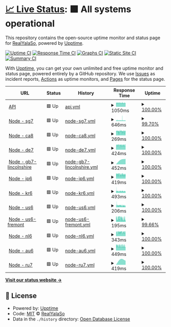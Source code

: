 # [📈 Live Status](https://status.yalaso.top): <!--live status--> **🟩 All systems operational**

This repository contains the open-source uptime monitor and status page for [RealYalaSo](https://status.yalaso.top), powered by [Upptime](https://github.com/upptime/upptime).

[![Uptime CI](https://github.com/RealYalaSo/status/workflows/Uptime%20CI/badge.svg)](https://github.com/RealYalaSo/status/actions?query=workflow%3A%22Uptime+CI%22)
[![Response Time CI](https://github.com/RealYalaSo/status/workflows/Response%20Time%20CI/badge.svg)](https://github.com/RealYalaSo/status/actions?query=workflow%3A%22Response+Time+CI%22)
[![Graphs CI](https://github.com/RealYalaSo/status/workflows/Graphs%20CI/badge.svg)](https://github.com/RealYalaSo/status/actions?query=workflow%3A%22Graphs+CI%22)
[![Static Site CI](https://github.com/RealYalaSo/status/workflows/Static%20Site%20CI/badge.svg)](https://github.com/RealYalaSo/status/actions?query=workflow%3A%22Static+Site+CI%22)
[![Summary CI](https://github.com/RealYalaSo/status/workflows/Summary%20CI/badge.svg)](https://github.com/RealYalaSo/status/actions?query=workflow%3A%22Summary+CI%22)

With [Upptime](https://upptime.js.org), you can get your own unlimited and free uptime monitor and status page, powered entirely by a GitHub repository. We use [Issues](https://github.com/RealYalaSo/status/issues) as incident reports, [Actions](https://github.com/RealYalaSo/status/actions) as uptime monitors, and [Pages](https://status.yalaso.top) for the status page.

<!--start: status pages-->
<!-- This summary is generated by Upptime (https://github.com/upptime/upptime) -->
<!-- Do not edit this manually, your changes will be overwritten -->
<!-- prettier-ignore -->
| URL | Status | History | Response Time | Uptime |
| --- | ------ | ------- | ------------- | ------ |
| <img alt="" src="https://favicons.githubusercontent.com/api.yalaso.top" height="13"> [API](https://api.yalaso.top/api/v1/ping) | 🟩 Up | [api.yml](https://github.com/superrr-vpn/status/commits/HEAD/history/api.yml) | <details><summary><img alt="Response time graph" src="./graphs/api/response-time-week.png" height="20"> 1050ms</summary><br><a href="https://status.yalaso.top/history/api"><img alt="Response time 995" src="https://img.shields.io/endpoint?url=https%3A%2F%2Fraw.githubusercontent.com%2Fsuperrr-vpn%2Fstatus%2FHEAD%2Fapi%2Fapi%2Fresponse-time.json"></a><br><a href="https://status.yalaso.top/history/api"><img alt="24-hour response time 1014" src="https://img.shields.io/endpoint?url=https%3A%2F%2Fraw.githubusercontent.com%2Fsuperrr-vpn%2Fstatus%2FHEAD%2Fapi%2Fapi%2Fresponse-time-day.json"></a><br><a href="https://status.yalaso.top/history/api"><img alt="7-day response time 1050" src="https://img.shields.io/endpoint?url=https%3A%2F%2Fraw.githubusercontent.com%2Fsuperrr-vpn%2Fstatus%2FHEAD%2Fapi%2Fapi%2Fresponse-time-week.json"></a><br><a href="https://status.yalaso.top/history/api"><img alt="30-day response time 1037" src="https://img.shields.io/endpoint?url=https%3A%2F%2Fraw.githubusercontent.com%2Fsuperrr-vpn%2Fstatus%2FHEAD%2Fapi%2Fapi%2Fresponse-time-month.json"></a><br><a href="https://status.yalaso.top/history/api"><img alt="1-year response time 995" src="https://img.shields.io/endpoint?url=https%3A%2F%2Fraw.githubusercontent.com%2Fsuperrr-vpn%2Fstatus%2FHEAD%2Fapi%2Fapi%2Fresponse-time-year.json"></a></details> | <details><summary><a href="https://status.yalaso.top/history/api">100.00%</a></summary><a href="https://status.yalaso.top/history/api"><img alt="All-time uptime 99.99%" src="https://img.shields.io/endpoint?url=https%3A%2F%2Fraw.githubusercontent.com%2Fsuperrr-vpn%2Fstatus%2FHEAD%2Fapi%2Fapi%2Fuptime.json"></a><br><a href="https://status.yalaso.top/history/api"><img alt="24-hour uptime 100.00%" src="https://img.shields.io/endpoint?url=https%3A%2F%2Fraw.githubusercontent.com%2Fsuperrr-vpn%2Fstatus%2FHEAD%2Fapi%2Fapi%2Fuptime-day.json"></a><br><a href="https://status.yalaso.top/history/api"><img alt="7-day uptime 100.00%" src="https://img.shields.io/endpoint?url=https%3A%2F%2Fraw.githubusercontent.com%2Fsuperrr-vpn%2Fstatus%2FHEAD%2Fapi%2Fapi%2Fuptime-week.json"></a><br><a href="https://status.yalaso.top/history/api"><img alt="30-day uptime 100.00%" src="https://img.shields.io/endpoint?url=https%3A%2F%2Fraw.githubusercontent.com%2Fsuperrr-vpn%2Fstatus%2FHEAD%2Fapi%2Fapi%2Fuptime-month.json"></a><br><a href="https://status.yalaso.top/history/api"><img alt="1-year uptime 99.99%" src="https://img.shields.io/endpoint?url=https%3A%2F%2Fraw.githubusercontent.com%2Fsuperrr-vpn%2Fstatus%2FHEAD%2Fapi%2Fapi%2Fuptime-year.json"></a></details>
| <img alt="" src="https://favicons.githubusercontent.com/sg7.yalaso.top" height="13"> [Node - sg7](http://sg7.yalaso.top/api/v1/ping) | 🟩 Up | [node-sg7.yml](https://github.com/superrr-vpn/status/commits/HEAD/history/node-sg7.yml) | <details><summary><img alt="Response time graph" src="./graphs/node-sg7/response-time-week.png" height="20"> 646ms</summary><br><a href="https://status.yalaso.top/history/node-sg7"><img alt="Response time 624" src="https://img.shields.io/endpoint?url=https%3A%2F%2Fraw.githubusercontent.com%2Fsuperrr-vpn%2Fstatus%2FHEAD%2Fapi%2Fnode-sg7%2Fresponse-time.json"></a><br><a href="https://status.yalaso.top/history/node-sg7"><img alt="24-hour response time 583" src="https://img.shields.io/endpoint?url=https%3A%2F%2Fraw.githubusercontent.com%2Fsuperrr-vpn%2Fstatus%2FHEAD%2Fapi%2Fnode-sg7%2Fresponse-time-day.json"></a><br><a href="https://status.yalaso.top/history/node-sg7"><img alt="7-day response time 646" src="https://img.shields.io/endpoint?url=https%3A%2F%2Fraw.githubusercontent.com%2Fsuperrr-vpn%2Fstatus%2FHEAD%2Fapi%2Fnode-sg7%2Fresponse-time-week.json"></a><br><a href="https://status.yalaso.top/history/node-sg7"><img alt="30-day response time 632" src="https://img.shields.io/endpoint?url=https%3A%2F%2Fraw.githubusercontent.com%2Fsuperrr-vpn%2Fstatus%2FHEAD%2Fapi%2Fnode-sg7%2Fresponse-time-month.json"></a><br><a href="https://status.yalaso.top/history/node-sg7"><img alt="1-year response time 624" src="https://img.shields.io/endpoint?url=https%3A%2F%2Fraw.githubusercontent.com%2Fsuperrr-vpn%2Fstatus%2FHEAD%2Fapi%2Fnode-sg7%2Fresponse-time-year.json"></a></details> | <details><summary><a href="https://status.yalaso.top/history/node-sg7">99.70%</a></summary><a href="https://status.yalaso.top/history/node-sg7"><img alt="All-time uptime 99.95%" src="https://img.shields.io/endpoint?url=https%3A%2F%2Fraw.githubusercontent.com%2Fsuperrr-vpn%2Fstatus%2FHEAD%2Fapi%2Fnode-sg7%2Fuptime.json"></a><br><a href="https://status.yalaso.top/history/node-sg7"><img alt="24-hour uptime 100.00%" src="https://img.shields.io/endpoint?url=https%3A%2F%2Fraw.githubusercontent.com%2Fsuperrr-vpn%2Fstatus%2FHEAD%2Fapi%2Fnode-sg7%2Fuptime-day.json"></a><br><a href="https://status.yalaso.top/history/node-sg7"><img alt="7-day uptime 99.70%" src="https://img.shields.io/endpoint?url=https%3A%2F%2Fraw.githubusercontent.com%2Fsuperrr-vpn%2Fstatus%2FHEAD%2Fapi%2Fnode-sg7%2Fuptime-week.json"></a><br><a href="https://status.yalaso.top/history/node-sg7"><img alt="30-day uptime 99.93%" src="https://img.shields.io/endpoint?url=https%3A%2F%2Fraw.githubusercontent.com%2Fsuperrr-vpn%2Fstatus%2FHEAD%2Fapi%2Fnode-sg7%2Fuptime-month.json"></a><br><a href="https://status.yalaso.top/history/node-sg7"><img alt="1-year uptime 99.95%" src="https://img.shields.io/endpoint?url=https%3A%2F%2Fraw.githubusercontent.com%2Fsuperrr-vpn%2Fstatus%2FHEAD%2Fapi%2Fnode-sg7%2Fuptime-year.json"></a></details>
| <img alt="" src="https://favicons.githubusercontent.com/ca8.yalaso.top" height="13"> [Node - ca8](http://ca8.yalaso.top/api/v1/ping) | 🟩 Up | [node-ca8.yml](https://github.com/superrr-vpn/status/commits/HEAD/history/node-ca8.yml) | <details><summary><img alt="Response time graph" src="./graphs/node-ca8/response-time-week.png" height="20"> 269ms</summary><br><a href="https://status.yalaso.top/history/node-ca8"><img alt="Response time 270" src="https://img.shields.io/endpoint?url=https%3A%2F%2Fraw.githubusercontent.com%2Fsuperrr-vpn%2Fstatus%2FHEAD%2Fapi%2Fnode-ca8%2Fresponse-time.json"></a><br><a href="https://status.yalaso.top/history/node-ca8"><img alt="24-hour response time 261" src="https://img.shields.io/endpoint?url=https%3A%2F%2Fraw.githubusercontent.com%2Fsuperrr-vpn%2Fstatus%2FHEAD%2Fapi%2Fnode-ca8%2Fresponse-time-day.json"></a><br><a href="https://status.yalaso.top/history/node-ca8"><img alt="7-day response time 269" src="https://img.shields.io/endpoint?url=https%3A%2F%2Fraw.githubusercontent.com%2Fsuperrr-vpn%2Fstatus%2FHEAD%2Fapi%2Fnode-ca8%2Fresponse-time-week.json"></a><br><a href="https://status.yalaso.top/history/node-ca8"><img alt="30-day response time 270" src="https://img.shields.io/endpoint?url=https%3A%2F%2Fraw.githubusercontent.com%2Fsuperrr-vpn%2Fstatus%2FHEAD%2Fapi%2Fnode-ca8%2Fresponse-time-month.json"></a><br><a href="https://status.yalaso.top/history/node-ca8"><img alt="1-year response time 270" src="https://img.shields.io/endpoint?url=https%3A%2F%2Fraw.githubusercontent.com%2Fsuperrr-vpn%2Fstatus%2FHEAD%2Fapi%2Fnode-ca8%2Fresponse-time-year.json"></a></details> | <details><summary><a href="https://status.yalaso.top/history/node-ca8">100.00%</a></summary><a href="https://status.yalaso.top/history/node-ca8"><img alt="All-time uptime 100.00%" src="https://img.shields.io/endpoint?url=https%3A%2F%2Fraw.githubusercontent.com%2Fsuperrr-vpn%2Fstatus%2FHEAD%2Fapi%2Fnode-ca8%2Fuptime.json"></a><br><a href="https://status.yalaso.top/history/node-ca8"><img alt="24-hour uptime 100.00%" src="https://img.shields.io/endpoint?url=https%3A%2F%2Fraw.githubusercontent.com%2Fsuperrr-vpn%2Fstatus%2FHEAD%2Fapi%2Fnode-ca8%2Fuptime-day.json"></a><br><a href="https://status.yalaso.top/history/node-ca8"><img alt="7-day uptime 100.00%" src="https://img.shields.io/endpoint?url=https%3A%2F%2Fraw.githubusercontent.com%2Fsuperrr-vpn%2Fstatus%2FHEAD%2Fapi%2Fnode-ca8%2Fuptime-week.json"></a><br><a href="https://status.yalaso.top/history/node-ca8"><img alt="30-day uptime 100.00%" src="https://img.shields.io/endpoint?url=https%3A%2F%2Fraw.githubusercontent.com%2Fsuperrr-vpn%2Fstatus%2FHEAD%2Fapi%2Fnode-ca8%2Fuptime-month.json"></a><br><a href="https://status.yalaso.top/history/node-ca8"><img alt="1-year uptime 100.00%" src="https://img.shields.io/endpoint?url=https%3A%2F%2Fraw.githubusercontent.com%2Fsuperrr-vpn%2Fstatus%2FHEAD%2Fapi%2Fnode-ca8%2Fuptime-year.json"></a></details>
| <img alt="" src="https://favicons.githubusercontent.com/de7.yalaso.top" height="13"> [Node - de7](http://de7.yalaso.top/api/v1/ping) | 🟩 Up | [node-de7.yml](https://github.com/superrr-vpn/status/commits/HEAD/history/node-de7.yml) | <details><summary><img alt="Response time graph" src="./graphs/node-de7/response-time-week.png" height="20"> 424ms</summary><br><a href="https://status.yalaso.top/history/node-de7"><img alt="Response time 424" src="https://img.shields.io/endpoint?url=https%3A%2F%2Fraw.githubusercontent.com%2Fsuperrr-vpn%2Fstatus%2FHEAD%2Fapi%2Fnode-de7%2Fresponse-time.json"></a><br><a href="https://status.yalaso.top/history/node-de7"><img alt="24-hour response time 420" src="https://img.shields.io/endpoint?url=https%3A%2F%2Fraw.githubusercontent.com%2Fsuperrr-vpn%2Fstatus%2FHEAD%2Fapi%2Fnode-de7%2Fresponse-time-day.json"></a><br><a href="https://status.yalaso.top/history/node-de7"><img alt="7-day response time 424" src="https://img.shields.io/endpoint?url=https%3A%2F%2Fraw.githubusercontent.com%2Fsuperrr-vpn%2Fstatus%2FHEAD%2Fapi%2Fnode-de7%2Fresponse-time-week.json"></a><br><a href="https://status.yalaso.top/history/node-de7"><img alt="30-day response time 412" src="https://img.shields.io/endpoint?url=https%3A%2F%2Fraw.githubusercontent.com%2Fsuperrr-vpn%2Fstatus%2FHEAD%2Fapi%2Fnode-de7%2Fresponse-time-month.json"></a><br><a href="https://status.yalaso.top/history/node-de7"><img alt="1-year response time 424" src="https://img.shields.io/endpoint?url=https%3A%2F%2Fraw.githubusercontent.com%2Fsuperrr-vpn%2Fstatus%2FHEAD%2Fapi%2Fnode-de7%2Fresponse-time-year.json"></a></details> | <details><summary><a href="https://status.yalaso.top/history/node-de7">100.00%</a></summary><a href="https://status.yalaso.top/history/node-de7"><img alt="All-time uptime 99.46%" src="https://img.shields.io/endpoint?url=https%3A%2F%2Fraw.githubusercontent.com%2Fsuperrr-vpn%2Fstatus%2FHEAD%2Fapi%2Fnode-de7%2Fuptime.json"></a><br><a href="https://status.yalaso.top/history/node-de7"><img alt="24-hour uptime 100.00%" src="https://img.shields.io/endpoint?url=https%3A%2F%2Fraw.githubusercontent.com%2Fsuperrr-vpn%2Fstatus%2FHEAD%2Fapi%2Fnode-de7%2Fuptime-day.json"></a><br><a href="https://status.yalaso.top/history/node-de7"><img alt="7-day uptime 100.00%" src="https://img.shields.io/endpoint?url=https%3A%2F%2Fraw.githubusercontent.com%2Fsuperrr-vpn%2Fstatus%2FHEAD%2Fapi%2Fnode-de7%2Fuptime-week.json"></a><br><a href="https://status.yalaso.top/history/node-de7"><img alt="30-day uptime 100.00%" src="https://img.shields.io/endpoint?url=https%3A%2F%2Fraw.githubusercontent.com%2Fsuperrr-vpn%2Fstatus%2FHEAD%2Fapi%2Fnode-de7%2Fuptime-month.json"></a><br><a href="https://status.yalaso.top/history/node-de7"><img alt="1-year uptime 99.46%" src="https://img.shields.io/endpoint?url=https%3A%2F%2Fraw.githubusercontent.com%2Fsuperrr-vpn%2Fstatus%2FHEAD%2Fapi%2Fnode-de7%2Fuptime-year.json"></a></details>
| <img alt="" src="https://favicons.githubusercontent.com/gb7-lincolnshire.yalaso.top" height="13"> [Node - gb7-lincolnshire](http://gb7-lincolnshire.yalaso.top/api/v1/ping) | 🟩 Up | [node-gb7-lincolnshire.yml](https://github.com/superrr-vpn/status/commits/HEAD/history/node-gb7-lincolnshire.yml) | <details><summary><img alt="Response time graph" src="./graphs/node-gb7-lincolnshire/response-time-week.png" height="20"> 452ms</summary><br><a href="https://status.yalaso.top/history/node-gb7-lincolnshire"><img alt="Response time 452" src="https://img.shields.io/endpoint?url=https%3A%2F%2Fraw.githubusercontent.com%2Fsuperrr-vpn%2Fstatus%2FHEAD%2Fapi%2Fnode-gb7-lincolnshire%2Fresponse-time.json"></a><br><a href="https://status.yalaso.top/history/node-gb7-lincolnshire"><img alt="24-hour response time 452" src="https://img.shields.io/endpoint?url=https%3A%2F%2Fraw.githubusercontent.com%2Fsuperrr-vpn%2Fstatus%2FHEAD%2Fapi%2Fnode-gb7-lincolnshire%2Fresponse-time-day.json"></a><br><a href="https://status.yalaso.top/history/node-gb7-lincolnshire"><img alt="7-day response time 452" src="https://img.shields.io/endpoint?url=https%3A%2F%2Fraw.githubusercontent.com%2Fsuperrr-vpn%2Fstatus%2FHEAD%2Fapi%2Fnode-gb7-lincolnshire%2Fresponse-time-week.json"></a><br><a href="https://status.yalaso.top/history/node-gb7-lincolnshire"><img alt="30-day response time 452" src="https://img.shields.io/endpoint?url=https%3A%2F%2Fraw.githubusercontent.com%2Fsuperrr-vpn%2Fstatus%2FHEAD%2Fapi%2Fnode-gb7-lincolnshire%2Fresponse-time-month.json"></a><br><a href="https://status.yalaso.top/history/node-gb7-lincolnshire"><img alt="1-year response time 452" src="https://img.shields.io/endpoint?url=https%3A%2F%2Fraw.githubusercontent.com%2Fsuperrr-vpn%2Fstatus%2FHEAD%2Fapi%2Fnode-gb7-lincolnshire%2Fresponse-time-year.json"></a></details> | <details><summary><a href="https://status.yalaso.top/history/node-gb7-lincolnshire">100.00%</a></summary><a href="https://status.yalaso.top/history/node-gb7-lincolnshire"><img alt="All-time uptime 100.00%" src="https://img.shields.io/endpoint?url=https%3A%2F%2Fraw.githubusercontent.com%2Fsuperrr-vpn%2Fstatus%2FHEAD%2Fapi%2Fnode-gb7-lincolnshire%2Fuptime.json"></a><br><a href="https://status.yalaso.top/history/node-gb7-lincolnshire"><img alt="24-hour uptime 100.00%" src="https://img.shields.io/endpoint?url=https%3A%2F%2Fraw.githubusercontent.com%2Fsuperrr-vpn%2Fstatus%2FHEAD%2Fapi%2Fnode-gb7-lincolnshire%2Fuptime-day.json"></a><br><a href="https://status.yalaso.top/history/node-gb7-lincolnshire"><img alt="7-day uptime 100.00%" src="https://img.shields.io/endpoint?url=https%3A%2F%2Fraw.githubusercontent.com%2Fsuperrr-vpn%2Fstatus%2FHEAD%2Fapi%2Fnode-gb7-lincolnshire%2Fuptime-week.json"></a><br><a href="https://status.yalaso.top/history/node-gb7-lincolnshire"><img alt="30-day uptime 100.00%" src="https://img.shields.io/endpoint?url=https%3A%2F%2Fraw.githubusercontent.com%2Fsuperrr-vpn%2Fstatus%2FHEAD%2Fapi%2Fnode-gb7-lincolnshire%2Fuptime-month.json"></a><br><a href="https://status.yalaso.top/history/node-gb7-lincolnshire"><img alt="1-year uptime 100.00%" src="https://img.shields.io/endpoint?url=https%3A%2F%2Fraw.githubusercontent.com%2Fsuperrr-vpn%2Fstatus%2FHEAD%2Fapi%2Fnode-gb7-lincolnshire%2Fuptime-year.json"></a></details>
| <img alt="" src="https://favicons.githubusercontent.com/jp6.yalaso.top" height="13"> [Node - jp6](http://jp6.yalaso.top/api/v1/ping) | 🟩 Up | [node-jp6.yml](https://github.com/superrr-vpn/status/commits/HEAD/history/node-jp6.yml) | <details><summary><img alt="Response time graph" src="./graphs/node-jp6/response-time-week.png" height="20"> 419ms</summary><br><a href="https://status.yalaso.top/history/node-jp6"><img alt="Response time 352" src="https://img.shields.io/endpoint?url=https%3A%2F%2Fraw.githubusercontent.com%2Fsuperrr-vpn%2Fstatus%2FHEAD%2Fapi%2Fnode-jp6%2Fresponse-time.json"></a><br><a href="https://status.yalaso.top/history/node-jp6"><img alt="24-hour response time 350" src="https://img.shields.io/endpoint?url=https%3A%2F%2Fraw.githubusercontent.com%2Fsuperrr-vpn%2Fstatus%2FHEAD%2Fapi%2Fnode-jp6%2Fresponse-time-day.json"></a><br><a href="https://status.yalaso.top/history/node-jp6"><img alt="7-day response time 419" src="https://img.shields.io/endpoint?url=https%3A%2F%2Fraw.githubusercontent.com%2Fsuperrr-vpn%2Fstatus%2FHEAD%2Fapi%2Fnode-jp6%2Fresponse-time-week.json"></a><br><a href="https://status.yalaso.top/history/node-jp6"><img alt="30-day response time 416" src="https://img.shields.io/endpoint?url=https%3A%2F%2Fraw.githubusercontent.com%2Fsuperrr-vpn%2Fstatus%2FHEAD%2Fapi%2Fnode-jp6%2Fresponse-time-month.json"></a><br><a href="https://status.yalaso.top/history/node-jp6"><img alt="1-year response time 352" src="https://img.shields.io/endpoint?url=https%3A%2F%2Fraw.githubusercontent.com%2Fsuperrr-vpn%2Fstatus%2FHEAD%2Fapi%2Fnode-jp6%2Fresponse-time-year.json"></a></details> | <details><summary><a href="https://status.yalaso.top/history/node-jp6">100.00%</a></summary><a href="https://status.yalaso.top/history/node-jp6"><img alt="All-time uptime 86.92%" src="https://img.shields.io/endpoint?url=https%3A%2F%2Fraw.githubusercontent.com%2Fsuperrr-vpn%2Fstatus%2FHEAD%2Fapi%2Fnode-jp6%2Fuptime.json"></a><br><a href="https://status.yalaso.top/history/node-jp6"><img alt="24-hour uptime 100.00%" src="https://img.shields.io/endpoint?url=https%3A%2F%2Fraw.githubusercontent.com%2Fsuperrr-vpn%2Fstatus%2FHEAD%2Fapi%2Fnode-jp6%2Fuptime-day.json"></a><br><a href="https://status.yalaso.top/history/node-jp6"><img alt="7-day uptime 100.00%" src="https://img.shields.io/endpoint?url=https%3A%2F%2Fraw.githubusercontent.com%2Fsuperrr-vpn%2Fstatus%2FHEAD%2Fapi%2Fnode-jp6%2Fuptime-week.json"></a><br><a href="https://status.yalaso.top/history/node-jp6"><img alt="30-day uptime 100.00%" src="https://img.shields.io/endpoint?url=https%3A%2F%2Fraw.githubusercontent.com%2Fsuperrr-vpn%2Fstatus%2FHEAD%2Fapi%2Fnode-jp6%2Fuptime-month.json"></a><br><a href="https://status.yalaso.top/history/node-jp6"><img alt="1-year uptime 86.92%" src="https://img.shields.io/endpoint?url=https%3A%2F%2Fraw.githubusercontent.com%2Fsuperrr-vpn%2Fstatus%2FHEAD%2Fapi%2Fnode-jp6%2Fuptime-year.json"></a></details>
| <img alt="" src="https://favicons.githubusercontent.com/kr6.yalaso.top" height="13"> [Node - kr6](http://kr6.yalaso.top/api/v1/ping) | 🟩 Up | [node-kr6.yml](https://github.com/superrr-vpn/status/commits/HEAD/history/node-kr6.yml) | <details><summary><img alt="Response time graph" src="./graphs/node-kr6/response-time-week.png" height="20"> 493ms</summary><br><a href="https://status.yalaso.top/history/node-kr6"><img alt="Response time 392" src="https://img.shields.io/endpoint?url=https%3A%2F%2Fraw.githubusercontent.com%2Fsuperrr-vpn%2Fstatus%2FHEAD%2Fapi%2Fnode-kr6%2Fresponse-time.json"></a><br><a href="https://status.yalaso.top/history/node-kr6"><img alt="24-hour response time 451" src="https://img.shields.io/endpoint?url=https%3A%2F%2Fraw.githubusercontent.com%2Fsuperrr-vpn%2Fstatus%2FHEAD%2Fapi%2Fnode-kr6%2Fresponse-time-day.json"></a><br><a href="https://status.yalaso.top/history/node-kr6"><img alt="7-day response time 493" src="https://img.shields.io/endpoint?url=https%3A%2F%2Fraw.githubusercontent.com%2Fsuperrr-vpn%2Fstatus%2FHEAD%2Fapi%2Fnode-kr6%2Fresponse-time-week.json"></a><br><a href="https://status.yalaso.top/history/node-kr6"><img alt="30-day response time 473" src="https://img.shields.io/endpoint?url=https%3A%2F%2Fraw.githubusercontent.com%2Fsuperrr-vpn%2Fstatus%2FHEAD%2Fapi%2Fnode-kr6%2Fresponse-time-month.json"></a><br><a href="https://status.yalaso.top/history/node-kr6"><img alt="1-year response time 392" src="https://img.shields.io/endpoint?url=https%3A%2F%2Fraw.githubusercontent.com%2Fsuperrr-vpn%2Fstatus%2FHEAD%2Fapi%2Fnode-kr6%2Fresponse-time-year.json"></a></details> | <details><summary><a href="https://status.yalaso.top/history/node-kr6">100.00%</a></summary><a href="https://status.yalaso.top/history/node-kr6"><img alt="All-time uptime 100.00%" src="https://img.shields.io/endpoint?url=https%3A%2F%2Fraw.githubusercontent.com%2Fsuperrr-vpn%2Fstatus%2FHEAD%2Fapi%2Fnode-kr6%2Fuptime.json"></a><br><a href="https://status.yalaso.top/history/node-kr6"><img alt="24-hour uptime 100.00%" src="https://img.shields.io/endpoint?url=https%3A%2F%2Fraw.githubusercontent.com%2Fsuperrr-vpn%2Fstatus%2FHEAD%2Fapi%2Fnode-kr6%2Fuptime-day.json"></a><br><a href="https://status.yalaso.top/history/node-kr6"><img alt="7-day uptime 100.00%" src="https://img.shields.io/endpoint?url=https%3A%2F%2Fraw.githubusercontent.com%2Fsuperrr-vpn%2Fstatus%2FHEAD%2Fapi%2Fnode-kr6%2Fuptime-week.json"></a><br><a href="https://status.yalaso.top/history/node-kr6"><img alt="30-day uptime 100.00%" src="https://img.shields.io/endpoint?url=https%3A%2F%2Fraw.githubusercontent.com%2Fsuperrr-vpn%2Fstatus%2FHEAD%2Fapi%2Fnode-kr6%2Fuptime-month.json"></a><br><a href="https://status.yalaso.top/history/node-kr6"><img alt="1-year uptime 100.00%" src="https://img.shields.io/endpoint?url=https%3A%2F%2Fraw.githubusercontent.com%2Fsuperrr-vpn%2Fstatus%2FHEAD%2Fapi%2Fnode-kr6%2Fuptime-year.json"></a></details>
| <img alt="" src="https://favicons.githubusercontent.com/us6.yalaso.top" height="13"> [Node - us6](http://us6.yalaso.top/api/v1/ping) | 🟩 Up | [node-us6.yml](https://github.com/superrr-vpn/status/commits/HEAD/history/node-us6.yml) | <details><summary><img alt="Response time graph" src="./graphs/node-us6/response-time-week.png" height="20"> 206ms</summary><br><a href="https://status.yalaso.top/history/node-us6"><img alt="Response time 135" src="https://img.shields.io/endpoint?url=https%3A%2F%2Fraw.githubusercontent.com%2Fsuperrr-vpn%2Fstatus%2FHEAD%2Fapi%2Fnode-us6%2Fresponse-time.json"></a><br><a href="https://status.yalaso.top/history/node-us6"><img alt="24-hour response time 170" src="https://img.shields.io/endpoint?url=https%3A%2F%2Fraw.githubusercontent.com%2Fsuperrr-vpn%2Fstatus%2FHEAD%2Fapi%2Fnode-us6%2Fresponse-time-day.json"></a><br><a href="https://status.yalaso.top/history/node-us6"><img alt="7-day response time 206" src="https://img.shields.io/endpoint?url=https%3A%2F%2Fraw.githubusercontent.com%2Fsuperrr-vpn%2Fstatus%2FHEAD%2Fapi%2Fnode-us6%2Fresponse-time-week.json"></a><br><a href="https://status.yalaso.top/history/node-us6"><img alt="30-day response time 191" src="https://img.shields.io/endpoint?url=https%3A%2F%2Fraw.githubusercontent.com%2Fsuperrr-vpn%2Fstatus%2FHEAD%2Fapi%2Fnode-us6%2Fresponse-time-month.json"></a><br><a href="https://status.yalaso.top/history/node-us6"><img alt="1-year response time 135" src="https://img.shields.io/endpoint?url=https%3A%2F%2Fraw.githubusercontent.com%2Fsuperrr-vpn%2Fstatus%2FHEAD%2Fapi%2Fnode-us6%2Fresponse-time-year.json"></a></details> | <details><summary><a href="https://status.yalaso.top/history/node-us6">100.00%</a></summary><a href="https://status.yalaso.top/history/node-us6"><img alt="All-time uptime 81.85%" src="https://img.shields.io/endpoint?url=https%3A%2F%2Fraw.githubusercontent.com%2Fsuperrr-vpn%2Fstatus%2FHEAD%2Fapi%2Fnode-us6%2Fuptime.json"></a><br><a href="https://status.yalaso.top/history/node-us6"><img alt="24-hour uptime 100.00%" src="https://img.shields.io/endpoint?url=https%3A%2F%2Fraw.githubusercontent.com%2Fsuperrr-vpn%2Fstatus%2FHEAD%2Fapi%2Fnode-us6%2Fuptime-day.json"></a><br><a href="https://status.yalaso.top/history/node-us6"><img alt="7-day uptime 100.00%" src="https://img.shields.io/endpoint?url=https%3A%2F%2Fraw.githubusercontent.com%2Fsuperrr-vpn%2Fstatus%2FHEAD%2Fapi%2Fnode-us6%2Fuptime-week.json"></a><br><a href="https://status.yalaso.top/history/node-us6"><img alt="30-day uptime 100.00%" src="https://img.shields.io/endpoint?url=https%3A%2F%2Fraw.githubusercontent.com%2Fsuperrr-vpn%2Fstatus%2FHEAD%2Fapi%2Fnode-us6%2Fuptime-month.json"></a><br><a href="https://status.yalaso.top/history/node-us6"><img alt="1-year uptime 81.85%" src="https://img.shields.io/endpoint?url=https%3A%2F%2Fraw.githubusercontent.com%2Fsuperrr-vpn%2Fstatus%2FHEAD%2Fapi%2Fnode-us6%2Fuptime-year.json"></a></details>
| <img alt="" src="https://favicons.githubusercontent.com/us6-fremont.yalaso.top" height="13"> [Node - us6-fremont](http://us6-fremont.yalaso.top/api/v1/ping) | 🟩 Up | [node-us6-fremont.yml](https://github.com/superrr-vpn/status/commits/HEAD/history/node-us6-fremont.yml) | <details><summary><img alt="Response time graph" src="./graphs/node-us6-fremont/response-time-week.png" height="20"> 195ms</summary><br><a href="https://status.yalaso.top/history/node-us6-fremont"><img alt="Response time 140" src="https://img.shields.io/endpoint?url=https%3A%2F%2Fraw.githubusercontent.com%2Fsuperrr-vpn%2Fstatus%2FHEAD%2Fapi%2Fnode-us6-fremont%2Fresponse-time.json"></a><br><a href="https://status.yalaso.top/history/node-us6-fremont"><img alt="24-hour response time 166" src="https://img.shields.io/endpoint?url=https%3A%2F%2Fraw.githubusercontent.com%2Fsuperrr-vpn%2Fstatus%2FHEAD%2Fapi%2Fnode-us6-fremont%2Fresponse-time-day.json"></a><br><a href="https://status.yalaso.top/history/node-us6-fremont"><img alt="7-day response time 195" src="https://img.shields.io/endpoint?url=https%3A%2F%2Fraw.githubusercontent.com%2Fsuperrr-vpn%2Fstatus%2FHEAD%2Fapi%2Fnode-us6-fremont%2Fresponse-time-week.json"></a><br><a href="https://status.yalaso.top/history/node-us6-fremont"><img alt="30-day response time 194" src="https://img.shields.io/endpoint?url=https%3A%2F%2Fraw.githubusercontent.com%2Fsuperrr-vpn%2Fstatus%2FHEAD%2Fapi%2Fnode-us6-fremont%2Fresponse-time-month.json"></a><br><a href="https://status.yalaso.top/history/node-us6-fremont"><img alt="1-year response time 140" src="https://img.shields.io/endpoint?url=https%3A%2F%2Fraw.githubusercontent.com%2Fsuperrr-vpn%2Fstatus%2FHEAD%2Fapi%2Fnode-us6-fremont%2Fresponse-time-year.json"></a></details> | <details><summary><a href="https://status.yalaso.top/history/node-us6-fremont">99.66%</a></summary><a href="https://status.yalaso.top/history/node-us6-fremont"><img alt="All-time uptime 99.98%" src="https://img.shields.io/endpoint?url=https%3A%2F%2Fraw.githubusercontent.com%2Fsuperrr-vpn%2Fstatus%2FHEAD%2Fapi%2Fnode-us6-fremont%2Fuptime.json"></a><br><a href="https://status.yalaso.top/history/node-us6-fremont"><img alt="24-hour uptime 97.59%" src="https://img.shields.io/endpoint?url=https%3A%2F%2Fraw.githubusercontent.com%2Fsuperrr-vpn%2Fstatus%2FHEAD%2Fapi%2Fnode-us6-fremont%2Fuptime-day.json"></a><br><a href="https://status.yalaso.top/history/node-us6-fremont"><img alt="7-day uptime 99.66%" src="https://img.shields.io/endpoint?url=https%3A%2F%2Fraw.githubusercontent.com%2Fsuperrr-vpn%2Fstatus%2FHEAD%2Fapi%2Fnode-us6-fremont%2Fuptime-week.json"></a><br><a href="https://status.yalaso.top/history/node-us6-fremont"><img alt="30-day uptime 99.92%" src="https://img.shields.io/endpoint?url=https%3A%2F%2Fraw.githubusercontent.com%2Fsuperrr-vpn%2Fstatus%2FHEAD%2Fapi%2Fnode-us6-fremont%2Fuptime-month.json"></a><br><a href="https://status.yalaso.top/history/node-us6-fremont"><img alt="1-year uptime 99.98%" src="https://img.shields.io/endpoint?url=https%3A%2F%2Fraw.githubusercontent.com%2Fsuperrr-vpn%2Fstatus%2FHEAD%2Fapi%2Fnode-us6-fremont%2Fuptime-year.json"></a></details>
| <img alt="" src="https://favicons.githubusercontent.com/nl6.yalaso.top" height="13"> [Node - nl6](http://nl6.yalaso.top/api/v1/ping) | 🟩 Up | [node-nl6.yml](https://github.com/superrr-vpn/status/commits/HEAD/history/node-nl6.yml) | <details><summary><img alt="Response time graph" src="./graphs/node-nl6/response-time-week.png" height="20"> 343ms</summary><br><a href="https://status.yalaso.top/history/node-nl6"><img alt="Response time 301" src="https://img.shields.io/endpoint?url=https%3A%2F%2Fraw.githubusercontent.com%2Fsuperrr-vpn%2Fstatus%2FHEAD%2Fapi%2Fnode-nl6%2Fresponse-time.json"></a><br><a href="https://status.yalaso.top/history/node-nl6"><img alt="24-hour response time 351" src="https://img.shields.io/endpoint?url=https%3A%2F%2Fraw.githubusercontent.com%2Fsuperrr-vpn%2Fstatus%2FHEAD%2Fapi%2Fnode-nl6%2Fresponse-time-day.json"></a><br><a href="https://status.yalaso.top/history/node-nl6"><img alt="7-day response time 343" src="https://img.shields.io/endpoint?url=https%3A%2F%2Fraw.githubusercontent.com%2Fsuperrr-vpn%2Fstatus%2FHEAD%2Fapi%2Fnode-nl6%2Fresponse-time-week.json"></a><br><a href="https://status.yalaso.top/history/node-nl6"><img alt="30-day response time 324" src="https://img.shields.io/endpoint?url=https%3A%2F%2Fraw.githubusercontent.com%2Fsuperrr-vpn%2Fstatus%2FHEAD%2Fapi%2Fnode-nl6%2Fresponse-time-month.json"></a><br><a href="https://status.yalaso.top/history/node-nl6"><img alt="1-year response time 301" src="https://img.shields.io/endpoint?url=https%3A%2F%2Fraw.githubusercontent.com%2Fsuperrr-vpn%2Fstatus%2FHEAD%2Fapi%2Fnode-nl6%2Fresponse-time-year.json"></a></details> | <details><summary><a href="https://status.yalaso.top/history/node-nl6">100.00%</a></summary><a href="https://status.yalaso.top/history/node-nl6"><img alt="All-time uptime 99.97%" src="https://img.shields.io/endpoint?url=https%3A%2F%2Fraw.githubusercontent.com%2Fsuperrr-vpn%2Fstatus%2FHEAD%2Fapi%2Fnode-nl6%2Fuptime.json"></a><br><a href="https://status.yalaso.top/history/node-nl6"><img alt="24-hour uptime 100.00%" src="https://img.shields.io/endpoint?url=https%3A%2F%2Fraw.githubusercontent.com%2Fsuperrr-vpn%2Fstatus%2FHEAD%2Fapi%2Fnode-nl6%2Fuptime-day.json"></a><br><a href="https://status.yalaso.top/history/node-nl6"><img alt="7-day uptime 100.00%" src="https://img.shields.io/endpoint?url=https%3A%2F%2Fraw.githubusercontent.com%2Fsuperrr-vpn%2Fstatus%2FHEAD%2Fapi%2Fnode-nl6%2Fuptime-week.json"></a><br><a href="https://status.yalaso.top/history/node-nl6"><img alt="30-day uptime 100.00%" src="https://img.shields.io/endpoint?url=https%3A%2F%2Fraw.githubusercontent.com%2Fsuperrr-vpn%2Fstatus%2FHEAD%2Fapi%2Fnode-nl6%2Fuptime-month.json"></a><br><a href="https://status.yalaso.top/history/node-nl6"><img alt="1-year uptime 99.97%" src="https://img.shields.io/endpoint?url=https%3A%2F%2Fraw.githubusercontent.com%2Fsuperrr-vpn%2Fstatus%2FHEAD%2Fapi%2Fnode-nl6%2Fuptime-year.json"></a></details>
| <img alt="" src="https://favicons.githubusercontent.com/au6.yalaso.top" height="13"> [Node - au6](http://au6.yalaso.top/api/v1/ping) | 🟩 Up | [node-au6.yml](https://github.com/superrr-vpn/status/commits/HEAD/history/node-au6.yml) | <details><summary><img alt="Response time graph" src="./graphs/node-au6/response-time-week.png" height="20"> 449ms</summary><br><a href="https://status.yalaso.top/history/node-au6"><img alt="Response time 389" src="https://img.shields.io/endpoint?url=https%3A%2F%2Fraw.githubusercontent.com%2Fsuperrr-vpn%2Fstatus%2FHEAD%2Fapi%2Fnode-au6%2Fresponse-time.json"></a><br><a href="https://status.yalaso.top/history/node-au6"><img alt="24-hour response time 394" src="https://img.shields.io/endpoint?url=https%3A%2F%2Fraw.githubusercontent.com%2Fsuperrr-vpn%2Fstatus%2FHEAD%2Fapi%2Fnode-au6%2Fresponse-time-day.json"></a><br><a href="https://status.yalaso.top/history/node-au6"><img alt="7-day response time 449" src="https://img.shields.io/endpoint?url=https%3A%2F%2Fraw.githubusercontent.com%2Fsuperrr-vpn%2Fstatus%2FHEAD%2Fapi%2Fnode-au6%2Fresponse-time-week.json"></a><br><a href="https://status.yalaso.top/history/node-au6"><img alt="30-day response time 444" src="https://img.shields.io/endpoint?url=https%3A%2F%2Fraw.githubusercontent.com%2Fsuperrr-vpn%2Fstatus%2FHEAD%2Fapi%2Fnode-au6%2Fresponse-time-month.json"></a><br><a href="https://status.yalaso.top/history/node-au6"><img alt="1-year response time 389" src="https://img.shields.io/endpoint?url=https%3A%2F%2Fraw.githubusercontent.com%2Fsuperrr-vpn%2Fstatus%2FHEAD%2Fapi%2Fnode-au6%2Fresponse-time-year.json"></a></details> | <details><summary><a href="https://status.yalaso.top/history/node-au6">100.00%</a></summary><a href="https://status.yalaso.top/history/node-au6"><img alt="All-time uptime 99.97%" src="https://img.shields.io/endpoint?url=https%3A%2F%2Fraw.githubusercontent.com%2Fsuperrr-vpn%2Fstatus%2FHEAD%2Fapi%2Fnode-au6%2Fuptime.json"></a><br><a href="https://status.yalaso.top/history/node-au6"><img alt="24-hour uptime 100.00%" src="https://img.shields.io/endpoint?url=https%3A%2F%2Fraw.githubusercontent.com%2Fsuperrr-vpn%2Fstatus%2FHEAD%2Fapi%2Fnode-au6%2Fuptime-day.json"></a><br><a href="https://status.yalaso.top/history/node-au6"><img alt="7-day uptime 100.00%" src="https://img.shields.io/endpoint?url=https%3A%2F%2Fraw.githubusercontent.com%2Fsuperrr-vpn%2Fstatus%2FHEAD%2Fapi%2Fnode-au6%2Fuptime-week.json"></a><br><a href="https://status.yalaso.top/history/node-au6"><img alt="30-day uptime 100.00%" src="https://img.shields.io/endpoint?url=https%3A%2F%2Fraw.githubusercontent.com%2Fsuperrr-vpn%2Fstatus%2FHEAD%2Fapi%2Fnode-au6%2Fuptime-month.json"></a><br><a href="https://status.yalaso.top/history/node-au6"><img alt="1-year uptime 99.97%" src="https://img.shields.io/endpoint?url=https%3A%2F%2Fraw.githubusercontent.com%2Fsuperrr-vpn%2Fstatus%2FHEAD%2Fapi%2Fnode-au6%2Fuptime-year.json"></a></details>
| <img alt="" src="https://favicons.githubusercontent.com/ru7.yalaso.top" height="13"> [Node - ru7](http://ru7.yalaso.top/api/v1/ping) | 🟩 Up | [node-ru7.yml](https://github.com/superrr-vpn/status/commits/HEAD/history/node-ru7.yml) | <details><summary><img alt="Response time graph" src="./graphs/node-ru7/response-time-week.png" height="20"> 419ms</summary><br><a href="https://status.yalaso.top/history/node-ru7"><img alt="Response time 419" src="https://img.shields.io/endpoint?url=https%3A%2F%2Fraw.githubusercontent.com%2Fsuperrr-vpn%2Fstatus%2FHEAD%2Fapi%2Fnode-ru7%2Fresponse-time.json"></a><br><a href="https://status.yalaso.top/history/node-ru7"><img alt="24-hour response time 419" src="https://img.shields.io/endpoint?url=https%3A%2F%2Fraw.githubusercontent.com%2Fsuperrr-vpn%2Fstatus%2FHEAD%2Fapi%2Fnode-ru7%2Fresponse-time-day.json"></a><br><a href="https://status.yalaso.top/history/node-ru7"><img alt="7-day response time 419" src="https://img.shields.io/endpoint?url=https%3A%2F%2Fraw.githubusercontent.com%2Fsuperrr-vpn%2Fstatus%2FHEAD%2Fapi%2Fnode-ru7%2Fresponse-time-week.json"></a><br><a href="https://status.yalaso.top/history/node-ru7"><img alt="30-day response time 419" src="https://img.shields.io/endpoint?url=https%3A%2F%2Fraw.githubusercontent.com%2Fsuperrr-vpn%2Fstatus%2FHEAD%2Fapi%2Fnode-ru7%2Fresponse-time-month.json"></a><br><a href="https://status.yalaso.top/history/node-ru7"><img alt="1-year response time 419" src="https://img.shields.io/endpoint?url=https%3A%2F%2Fraw.githubusercontent.com%2Fsuperrr-vpn%2Fstatus%2FHEAD%2Fapi%2Fnode-ru7%2Fresponse-time-year.json"></a></details> | <details><summary><a href="https://status.yalaso.top/history/node-ru7">100.00%</a></summary><a href="https://status.yalaso.top/history/node-ru7"><img alt="All-time uptime 100.00%" src="https://img.shields.io/endpoint?url=https%3A%2F%2Fraw.githubusercontent.com%2Fsuperrr-vpn%2Fstatus%2FHEAD%2Fapi%2Fnode-ru7%2Fuptime.json"></a><br><a href="https://status.yalaso.top/history/node-ru7"><img alt="24-hour uptime 100.00%" src="https://img.shields.io/endpoint?url=https%3A%2F%2Fraw.githubusercontent.com%2Fsuperrr-vpn%2Fstatus%2FHEAD%2Fapi%2Fnode-ru7%2Fuptime-day.json"></a><br><a href="https://status.yalaso.top/history/node-ru7"><img alt="7-day uptime 100.00%" src="https://img.shields.io/endpoint?url=https%3A%2F%2Fraw.githubusercontent.com%2Fsuperrr-vpn%2Fstatus%2FHEAD%2Fapi%2Fnode-ru7%2Fuptime-week.json"></a><br><a href="https://status.yalaso.top/history/node-ru7"><img alt="30-day uptime 100.00%" src="https://img.shields.io/endpoint?url=https%3A%2F%2Fraw.githubusercontent.com%2Fsuperrr-vpn%2Fstatus%2FHEAD%2Fapi%2Fnode-ru7%2Fuptime-month.json"></a><br><a href="https://status.yalaso.top/history/node-ru7"><img alt="1-year uptime 100.00%" src="https://img.shields.io/endpoint?url=https%3A%2F%2Fraw.githubusercontent.com%2Fsuperrr-vpn%2Fstatus%2FHEAD%2Fapi%2Fnode-ru7%2Fuptime-year.json"></a></details>

<!--end: status pages-->

[**Visit our status website →**](https://status.yalaso.top)

## 📄 License

- Powered by: [Upptime](https://github.com/upptime/upptime)
- Code: [MIT](./LICENSE) © [RealYalaSo](https://status.yalaso.top)
- Data in the `./history` directory: [Open Database License](https://opendatacommons.org/licenses/odbl/1-0/)
